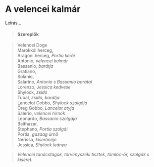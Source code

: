 <!-- ======================================================================
--- Search engine
title:          A velencei kalmár
keywords:       Velence, kalmár, vígjáték
description:    William Shakespeare: A velencei kalmár.
--- Menu system
order:          70
text:           A velencei kalmár
hidden:         false
umbel:          false
--- Page properties
id:             /comedies/the-merchant-of-venice
document:       
layout:         layout-2-left
$-left:         play-list
searchable:     true
======================================================================= -->

# A velencei kalmár

Leírás...

>   #### Szereplők
    
>   Velencei Doge  
    Marokkói herceg,    
    Aragoni herceg, _Portia kérői_  
    Antonio, _velencei kalmár_  
    Bassanio, _barátja_  
    Gratiano,  
    Solanio,  
    Salarino, _Antonio s Bassanio barátai_  
    Lorenzo, _Jessica kedvese_  
    Shylock, _zsidó_  
    Tubal, _zsidó, barátja_  
    Lancelot Gobbo, _Shylock szolgája_  
    Öreg Gobbo, _Lancelot atyja_  
    Salerio, _velencei hírnök_  
    Leonardo, _Bassanio szolgája_  
    Balthazar,  
    Stephano, _Portia szolgái_  
    Portia, _gazdag úrnő_  
    Nerissa, _kisérőnéje_  
    Jessica, _Shylock leánya_
    
>   _Velencei tanácstagok, törvényszéki tisztek, tömlöc-őr, szolgák s kíséret._
